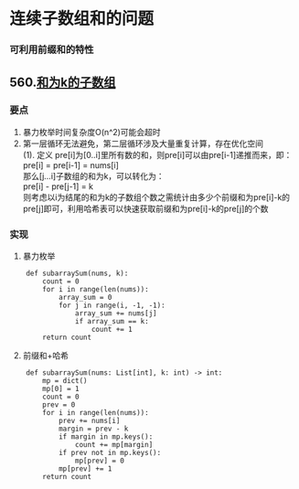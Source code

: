# 连续子数组和的问题
### 可利用前缀和的特性

## 560.[和为k的子数组](https://leetcode.cn/problems/subarray-sum-equals-k/description/?envType=study-plan-v2&envId=top-100-liked)

### 要点  
1. 暴力枚举时间复杂度O(n^2)可能会超时  
2. 第一层循环无法避免，第二层循环涉及大量重复计算，存在优化空间  
(1). 定义 pre[i]为[0..i]里所有数的和，则pre[i]可以由pre[i-1]递推而来，即：  
  pre[i] = pre[i-1] = nums[i]  
那么[j...i]子数组的和为k，可以转化为：  
  pre[i] - pre[j-1] = k  
则考虑以i为结尾的和为k的子数组个数之需统计由多少个前缀和为pre[i]-k的pre[j]即可，利用哈希表可以快速获取前缀和为pre[i]-k的pre[j]的个数  
### 实现
1. 暴力枚举
```
    def subarraySum(nums, k):
        count = 0
        for i in range(len(nums)):
            array_sum = 0
            for j in range(i, -1, -1):
                array_sum += nums[j]
                if array_sum == k:
                    count += 1
        return count
```
2. 前缀和+哈希  
```
    def subarraySum(nums: List[int], k: int) -> int:
        mp = dict()
        mp[0] = 1
        count = 0
        prev = 0
        for i in range(len(nums)):
            prev += nums[i]
            margin = prev - k
            if margin in mp.keys():
                count += mp[margin]
            if prev not in mp.keys():
                mp[prev] = 0
            mp[prev] += 1
        return count
```